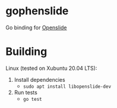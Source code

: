 # gophenslide
Go binding for [Openslide](https://openslide.org/)

# Building

Linux (tested on Xubuntu 20.04 LTS):

1. Install dependencies
    - `sudo apt install libopenslide-dev`
2. Run tests
    - `go test`

